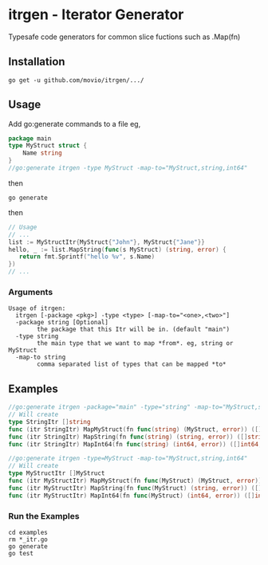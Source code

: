# itrgen - Iterator Generator

Typesafe code generators for common slice fuctions such as .Map(fn)

## Installation

```shell
go get -u github.com/movio/itrgen/.../
```

## Usage

Add go:generate commands to a file eg,

```go
package main
type MyStruct struct {
    Name string
}
//go:generate itrgen -type MyStruct -map-to="MyStruct,string,int64"
```

then

```shell
go generate
```

then

```go
// Usage
// ...
list := MyStructItr{MyStruct{"John"}, MyStruct{"Jane"}}
hello, _ := list.MapString(func(s MyStruct) (string, error) {
   return fmt.Sprintf("hello %v", s.Name)
})
// ...
```
    
### Arguments

    Usage of itrgen:
      itrgen [-package <pkg>] -type <type> [-map-to="<one>,<two>"]
      -package string [Optional]
            the package that this Itr will be in. (default "main")
      -type string
            the main type that we want to map *from*. eg, string or MyStruct
      -map-to string
            comma separated list of types that can be mapped *to*



## Examples

```go
//go:generate itrgen -package="main" -type="string" -map-to="MyStruct,string,int64"
// Will create
type StringItr []string
func (itr StringItr) MapMyStruct(fn func(string) (MyStruct, error)) ([]MyStruct, error) { ... }
func (itr StringItr) MapString(fn func(string) (string, error)) ([]string, error) { ... }
func (itr StringItr) MapInt64(fn func(string) (int64, error)) ([]int64, error) { ... }

//go:generate itrgen -type=MyStruct -map-to="MyStruct,string,int64"
// Will create
type MyStructItr []MyStruct
func (itr MyStructItr) MapMyStruct(fn func(MyStruct) (MyStruct, error)) ([]MyStruct, error) { ... }
func (itr MyStructItr) MapString(fn func(MyStruct) (string, error)) ([]string, error) { ... }
func (itr MyStructItr) MapInt64(fn func(MyStruct) (int64, error)) ([]int64, error) { ... }
```
    
### Run the Examples

```shell
cd examples
rm *_itr.go
go generate
go test
```
